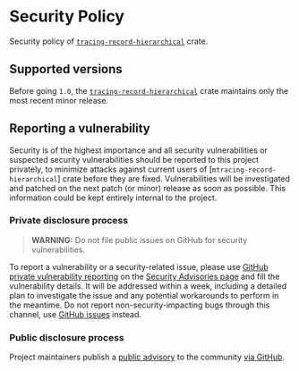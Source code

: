 Security Policy
===============

Security policy of [`tracing-record-hierarchical`] crate.




## Supported versions

Before going `1.0`, the [`tracing-record-hierarchical`] crate maintains only the most recent minor release. 




## Reporting a vulnerability

Security is of the highest importance and all security vulnerabilities or suspected security vulnerabilities should be reported to this project privately, to minimize attacks against current users of [`mtracing-record-hierarchical`] crate before they are fixed. Vulnerabilities will be investigated and patched on the next patch (or minor) release as soon as possible. This information could be kept entirely internal to the project.


### Private disclosure process

> **WARNING:** Do not file public issues on GitHub for security vulnerabilities.

To report a vulnerability or a security-related issue, please use [GitHub private vulnerability reporting][11] on the [Security Advisories page][1] and fill the vulnerability details. It will be addressed within a week, including a detailed plan to investigate the issue and any potential workarounds to perform in the meantime. Do not report non-security-impacting bugs through this channel, use [GitHub issues][2] instead.


### Public disclosure process

Project maintainers publish a [public advisory][1] to the community [via GitHub][12].




[`tracing-record-hierarchical`]: https://docs.rs/tracing-record-hierarchical

[1]: /../../security/advisories
[2]: /../../issues
[11]: https://docs.github.com/code-security/security-advisories/guidance-on-reporting-and-writing/privately-reporting-a-security-vulnerability
[12]: https://docs.github.com/code-security/security-advisories/repository-security-advisories/publishing-a-repository-security-advisory#about-publishing-a-security-advisory
